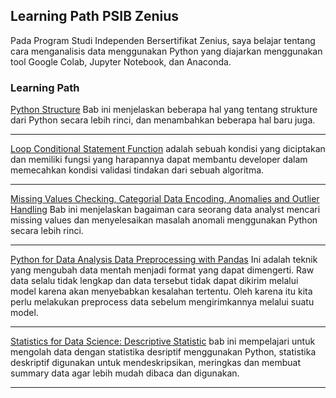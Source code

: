 ## Learning Path PSIB Zenius

Pada Program Studi Independen Bersertifikat Zenius, saya belajar tentang cara menganalisis data menggunakan Python yang diajarkan menggunakan tool Google Colab, Jupyter Notebook, dan Anaconda.

### Learning Path  

[Python Structure](https://github.com/luckykumala/luckykumala_DA.github.io/blob/master/PSIB%20Zenius/Python%20Structure.ipynb)
Bab ini menjelaskan beberapa hal yang tentang strukture dari Python secara lebih rinci, dan menambahkan beberapa hal baru juga.

---
[Loop Conditional Statement Function](https://github.com/luckykumala/luckykumala_DA.github.io/blob/master/PSIB%20Zenius/Loop%2C%20Conditional%20Statement%20%26%20Function.ipynb)
adalah sebuah kondisi yang diciptakan dan memiliki fungsi yang harapannya dapat membantu developer dalam memecahkan kondisi validasi tindakan dari sebuah algoritma.

---
[Missing Values Checking, Categorial Data Encoding, Anomalies and Outlier Handling](https://github.com/luckykumala/luckykumala_DA.github.io/blob/master/PSIB%20Zenius/Praktek_Missing%20Values%20Checking%2C%20Categorial%20Data%20Encoding%2C%20Anomalies%20and%20Outlier%20Handling.ipynb)
Bab ini menjelaskan bagaiman cara seorang data analyst mencari missing values dan menyelesaikan masalah anomali menggunakan Python secara lebih rinci.

---
[Python for Data Analysis Data Preprocessing with Pandas](https://github.com/luckykumala/luckykumala_DA.github.io/blob/master/PSIB%20Zenius/Python%20for%20Data%20Analysis%20%20Data%20Preprocessing%20with%20Pandas.ipynb)
Ini adalah teknik yang mengubah data mentah menjadi format yang dapat dimengerti. Raw data selalu tidak lengkap dan data tersebut tidak dapat dikirim melalui model karena akan menyebabkan kesalahan tertentu. Oleh karena itu kita perlu melakukan preprocess data sebelum mengirimkannya melalui suatu model.

---
[Statistics for Data Science: Descriptive Statistic](https://github.com/luckykumala/luckykumala_DA.github.io/blob/master/PSIB%20Zenius/Statistics%20for%20Data%20Science%20Descriptive%20Statistic.ipynb)
bab ini mempelajari untuk mengolah data dengan statistika desriptif menggunakan Python, statistika deskriptif digunakan untuk mendeskripsikan, meringkas dan membuat summary data agar lebih mudah dibaca dan digunakan.

---
